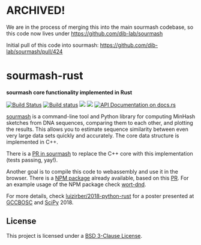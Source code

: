 # ARCHIVED!

We are in the process of merging this into the main sourmash codebase, so this code now
lives under https://github.com/dib-lab/sourmash

Initial pull of this code into sourmash: https://github.com/dib-lab/sourmash/pull/424

<meta charset="utf-8"/>

# sourmash-rust

**sourmash core functionality implemented in Rust**

[![Build Status](https://travis-ci.org/luizirber/sourmash-rust.svg?branch=master)](https://travis-ci.org/luizirber/sourmash-rust)
[![Build status](https://ci.appveyor.com/api/projects/status/pk0druxv8eafq0r1?svg=true)](https://ci.appveyor.com/project/luizirber/sourmash-rust)
[![](http://meritbadge.herokuapp.com/sourmash)](https://crates.io/crates/sourmash)
[![](https://img.shields.io/crates/d/sourmash.svg)](https://crates.io/crates/sourmash)
[![API Documentation on docs.rs](https://docs.rs/sourmash/badge.svg)](https://docs.rs/sourmash)

[sourmash][sourmash] is a command-line tool and Python library for
computing MinHash sketches from DNA sequences, comparing them to each other, and
plotting the results. This allows you to estimate sequence similarity between
even very large data sets quickly and accurately. The core data structure is
implemented in C++.

[sourmash]: https://github.com/dib-lab/sourmash

There is a [PR in sourmash][sourmash_pr] to replace the C++ core with this
implementation (tests passing, yay!).

[sourmash_pr]: https://github.com/dib-lab/sourmash/pull/424

Another goal is to compile this code to webassembly and use it in the browser.
There is a [NPM package][package] already available, based on this [PR][wasm].
For an example usage of the NPM package check [wort-dnd][wort-dnd].

[package]: https://www.npmjs.com/package/sourmash
[wasm]: https://github.com/luizirber/sourmash-rust/pull/3
[wort-dnd]: https://github.com/luizirber/wort-dnd

For more details, check [luizirber/2018-python-rust][poster] for a poster
presented at [GCCBOSC][bosc] and [SciPy][scipy] 2018.

[poster]: https://github.com/luizirber/2018-python-rust
[bosc]: https://gccbosc2018.sched.com/
[scipy]: https://scipy2018.scipy.org/ehome/index.php?eventid=299527&tabid=712461&cid=2233543&sessionid=21618890&sessionchoice=1&

## License

This project is licensed under a [BSD 3-Clause License](LICENSE).
